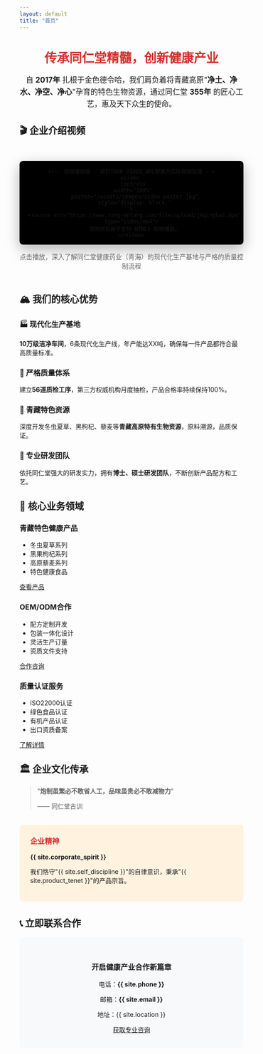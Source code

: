 ```yaml
---
layout: default
title: "首页"
---
```


<div class="company-intro">
  <h1 style="text-align: center; color: #d32f2f;">传承同仁堂精髓，创新健康产业</h1>
  <p style="font-size: 1.2em; line-height: 1.6; text-align: center;">
    自 <strong>2017年</strong> 扎根于金色德令哈，我们肩负着将青藏高原"<strong>净土、净水、净空、净心</strong>"孕育的特色生物资源，通过同仁堂 <strong>355年</strong> 的匠心工艺，惠及天下众生的使命。
  </p>
</div>

## 🎬 企业介绍视频

<div style="text-align: center; margin: 3rem 0;">
  <div class="video-container" style="max-width: 800px; margin: 0 auto; background: #000; border-radius: 8px; overflow: hidden; box-shadow: 0 10px 30px rgba(0,0,0,0.3);">
    
    <!-- 视频播放器 - 请将YOUR_VIDEO_URL替换为实际视频链接 -->
    <video 
      controls 
      width="100%" 
      poster="/assets/images/video-poster.jpg"
      style="display: block;"
    >
      <source src="https://www.tongrentang.com/file/upload/jkqinghai.mp4" type="video/mp4">
      您的浏览器不支持 HTML5 视频播放。
    </video>
  </div>
  
  <p style="color: #666; margin-top: 1rem; font-size: 0.9rem;">
    点击播放，深入了解同仁堂健康药业（青海）的现代化生产基地与严格的质量控制流程
  </p>
</div>

<!-- 其余页面内容保持不变 -->

## 🏔️ 我们的核心优势

<div class="feature-list">
  <div class="feature-item">
    <h3>🏭 现代化生产基地</h3>
    <p><strong>10万级洁净车间</strong>，6条现代化生产线，年产能达XX吨，确保每一件产品都符合最高质量标准。</p>
  </div>
  
  <div class="feature-item">
    <h3>🔬 严格质量体系</h3>
    <p>建立<strong>56道质检工序</strong>，第三方权威机构月度抽检，产品合格率持续保持100%。</p>
  </div>
  
  <div class="feature-item">
    <h3>🌿 青藏特色资源</h3>
    <p>深度开发冬虫夏草、黑枸杞、藜麦等<strong>青藏高原特有生物资源</strong>，原料溯源，品质保证。</p>
  </div>
  
  <div class="feature-item">
    <h3>🎯 专业研发团队</h3>
    <p>依托同仁堂强大的研发实力，拥有<strong>博士、硕士研发团队</strong>，不断创新产品配方和工艺。</p>
  </div>
</div>

## 💼 核心业务领域

<div class="product-grid">
  <div class="product-card">
    <h3>青藏特色健康产品</h3>
    <ul style="text-align: left;">
      <li>冬虫夏草系列</li>
      <li>黑果枸杞系列</li>
      <li>高原藜麦系列</li>
      <li>特色健康食品</li>
    </ul>
    <a href="/products" class="cta-button">查看产品</a>
  </div>
  
  <div class="product-card">
    <h3>OEM/ODM合作</h3>
    <ul style="text-align: left;">
      <li>配方定制开发</li>
      <li>包装一体化设计</li>
      <li>灵活生产订量</li>
      <li>资质文件支持</li>
    </ul>
    <a href="/contact" class="cta-button">合作咨询</a>
  </div>
  
  <div class="product-card">
    <h3>质量认证服务</h3>
    <ul style="text-align: left;">
      <li>ISO22000认证</li>
      <li>绿色食品认证</li>
      <li>有机产品认证</li>
      <li>出口资质备案</li>
    </ul>
    <a href="/about" class="cta-button">了解详情</a>
  </div>
</div>

## 🏛️ 企业文化传承

> "**炮制虽繁必不敢省人工，品味虽贵必不敢减物力**"
> 
> —— 同仁堂古训

<div style="background: #fff3e0; padding: 1.5rem; border-radius: 8px; margin: 2rem 0;">
  <h3 style="color: #d32f2f; margin-top: 0;">企业精神</h3>
  <p><strong>{{ site.corporate_spirit }}</strong></p>
  <p>我们恪守"{{ site.self_discipline }}"的自律意识，秉承"{{ site.product_tenet }}"的产品宗旨。</p>
</div>

## 📞 立即联系合作

<div style="text-align: center; background: #f8f9fa; padding: 2rem; border-radius: 8px;">
  <h3>开启健康产业合作新篇章</h3>
  <p>电话：<strong>{{ site.phone }}</strong></p>
  <p>邮箱：<strong>{{ site.email }}</strong></p>
  <p>地址：{{ site.location }}</p>
  <a href="/contact" class="cta-button">获取专业咨询</a>
</div>